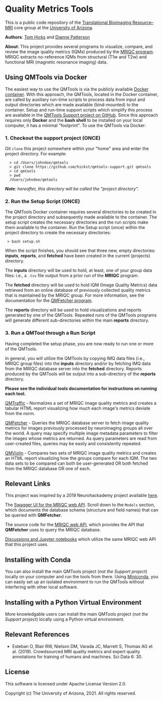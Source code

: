 ﻿
# Quality Metrics Tools

This is a public code repository of the [Translational Bioimaging Resource–MRI](http://astrolabe.arizona.edu/) core group at the [University of Arizona](https://research.arizona.edu/facilities/core-facilities/translational-bioimaging-resource-mri).

**Authors**: [Tom Hicks](https://github.com/hickst) and [Dianne Patterson](https://github.com/dkp)

**About**: This project provides several programs to visualize, compare, and review the image quality metrics (IQMs) produced by the [MRIQC program](https://github.com/poldracklab/mriqc). MRIQC extracts no-reference IQMs from structural (T1w and T2w) and functional MRI (magnetic resonance imaging) data.

## Using QMTools via Docker

The easiest way to use the QMTools is via the publicly available [Docker container](https://hub.docker.com/repository/docker/hickst/qmtools). With this approach, the QMTools, located in the Docker container, are called by auxiliary run-time scripts to process data from input and output directories which are made available (bind-mounted) to the container. Setup and run-time support scripts which simplify this process are available in the [QMTools Support project on GitHub](https://github.com/hickst/qmtools-setup). Since this approach requires only **Docker** and the **bash shell** to be installed on your local computer, it has a minimal "footprint". To use the QMTools via Docker:

### 1. Checkout the support project (ONCE)

Git `clone` this project somewhere within your "home" area and enter the project directory. For example:
```
  > cd /Users/johndoe/qmtools
  > git clone https://github.com/hickst/qmtools-support.git qmtools
  > cd qmtools
  > pwd
  /Users/johndoe/qmtools
```

***Note**: hereafter, this directory will be called the "project directory".*


### 2. Run the Setup Script (ONCE)

The QMTools Docker container requires several directories to be created in the project directory and subsequently made available to the container. The setup script creates the necessary directories and the run scripts make them available to the container. Run the Setup script (once) within the project directory to create the necessary directories:
```
 > bash setup.sh
```

When the script finishes, you should see that three new, empty directories: **inputs**, **reports**, and **fetched** have been created in the current (projects) directory.

The **inputs** directory will be used to hold, at least, one of your group data files: i.e., a `.tsv` file output from a prior run of the __MRIQC__ program.

The **fetched** directory will be used to hold IQM (Image Quality Metrics) data retrieved from an online database of previously collected quality metrics that is maintained by the MRIQC group. For more information, see the documentation for the [QMFetcher program](https://github.com/hickst/qmtools/blob/master/docs/QMFetcher.md).

The **reports** directory will be used to hold visualizations and reports generated by one of the QMTools. Repeated runs of the QMTools programs will generate different sub-directories within the main **reports** directory.

### 3. Run a QMTool through a Run Script

Having completed the setup phase, you are now ready to run one or more of the QMTools.

In general, you will utilize the QMTools by copying IMQ data files (i.e., MRIQC group files) into the **inputs** directory and/or by fetching IMQ data from the MRIQC database server into the **fetched** directory. Reports produced by the QMTools will be output into a sub-directory of the **reports** directory.

**Please see the individual tools documentation for instructions on running each tool.**

[QMTraffic]() - Normalizes a set of MRIQC image quality metrics and creates a tabular HTML report visualizing how much each image's metrics deviate from the norm.

[QMFetcher]() - Queries the MRIQC database server to fetch image quality metrics for images previously processed by neuroimaging groups all over the world. A query may specify multiple image metadata parameters to filter the images whose metrics are returned. As query parameters are read from user-created files, queries may be easily and consistently repeated.

[QMViolin]() - Compares two sets of MRIQC image quality metrics and creates an HTML report visualizing how the groups compare for each IQM. The two data sets to be compared can both be user-generated OR both fetched from the MRIQC database OR one of each.

## Relevant Links

This project was inspired by a 2019 Neurohackademy project available [here](https://github.com/elizabethbeard/mriqception).

The [Swagger UI for the MRIQC web API](https://mriqc.nimh.nih.gov). Scroll down to the `Models` section, which documents the database schema (structure and field names) that can be queried with **QMFetcher**.

The source code for the [MRIQC web API](https://mriqc.nimh.nih.gov/), which provides the API that **QMFetcher** uses to query the MRIQC database.

[Discussions and Jupyter notebooks](https://www.kaggle.com/chrisfilo/mriqc/code) which utilize the same MRIQC web API that this project uses.

## Installing with Conda

You can also install the main QMTools project (*not the Support project*) locally on your computer and run the tools from there. Using [Miniconda](https://docs.conda.io/en/latest/miniconda.html), you can easily set up an isolated environment to run the QMTools without interfering with other local software.

## Installing with a Python Virtual Environment

More knowledgable users can install the main QMTools project (*not the Support project*) locally using a Python virtual environment.

## Relevant References

- Esteban O, Blair RW, Nielson DM, Varada JC, Marrett S, Thomas AG et al. (2019). Crowdsourced MRI quality metrics and expert quality annotations for training of humans and machines. Sci Data 6: 30.

## License

This software is licensed under Apache License Version 2.0.

Copyright (c) The University of Arizona, 2021. All rights reserved.

